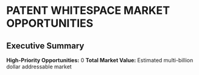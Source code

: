 # PATENT WHITESPACE MARKET OPPORTUNITIES

## Executive Summary
**High-Priority Opportunities:** 0
**Total Market Value:** Estimated multi-billion dollar addressable market

